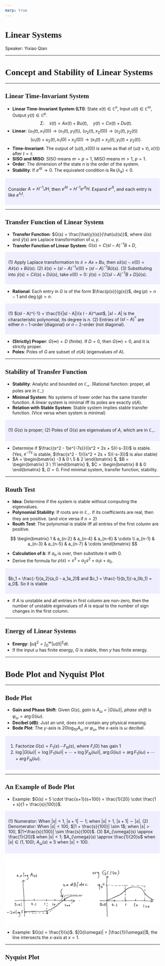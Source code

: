 ```yaml
---
marp: true
---
```

<style>
  section {
    font-family: 'LXGW Bright';
  }

  h1, h2, h3 {
    font-family: 'LXGW Bright';
  }
</style>
<style>
img[alt~="center"] {
  display: block;
  margin: 0 auto;
}
</style>
<style>
.note {
  background-color: #eef;
  padding: 10px;
  margin: 10px 0;
  text-align: left;
}
.trick {
  background-color: #fee;
  padding: 10px;
  margin: 10px 0;
  text-align: left;
}
</style>

# Linear Systems

Speaker: Yixiao Qian

---

# Concept and Stability of Linear Systems

---

## Linear Time-Invariant System

- **Linear Time-Invariant System (LTI)**: State $x(t) \in \mathbb{C}^n$, Input $u(t) \in \mathbb{C}^m$, Output $y(t) \in \mathbb{C}^p$.
$$
\Sigma: \quad \dot{x}(t) = A x(t) + Bu(t), \quad y(t) = Cx(t) + Du(t).
$$
- **Linear**: $(u_1(t), x_1(0)) \rightarrow (x_1(t), y_1(t))$, $(u_2(t), x_2(0)) \rightarrow (x_2(t), y_2(t))$
$$ (u_1(t) + u_2(t), x_1(0) + x_2(0)) \rightarrow (x_1(t)+x_2(t), y_1(t)+y_2(t)). $$
- **Time-Invariant**: The output of $(u(t), x(0))$ is same as that of $(u(t + \tau), x(\tau))$ after $t = \tau$.
- **SISO and MISO**: SISO means $m = p = 1$, MISO means $m > 1$, $p = 1$.
- **Order**: The dimension of the state $n$ is the order of the system.
- **Stability**: If $e^{At} \rightarrow 0$. The equivalent condition is $\operatorname{Re}(\lambda_k) < 0$.

<div class=note>

Consider $A = H^{-1}JH$, then $e^{At} = H^{-1}e^{Jt}H$. Expand $e^{Jt}$, and each entry is like $e^{\lambda_i t}$.

</div>




---

## Transfer Function of Linear System


- **Transfer Function**: $G(s) = \frac{\hat{y}(s)}{\hat{u}(s)}$, where $\hat{u}(s)$ and $\hat{y}(s)$ are Laplace transformation of $u,y$.
- **Transfer Function of Linear System**: $G(s) = C(sI - A)^{-1} B + D$, 

<div class=note>

(1) Apply Laplace transformation to $\dot{x} = Ax + Bu$, then $s \hat{x}(s) - x(0) = A\hat{x}(s) + B\hat{u}(s)$.
(2) $\hat{x}(s) = (s I - A)^{-1}x(0) + (sI - A)^{-1}B\hat{u}(s)$.
(3) Substituting into $\hat{y}(s) = C\hat{x}(s) + D\hat{u}(s)$, take $x(0) = 0$: $\hat{y}(s) = [C(sI - A)^{-1}B + D]\hat{u}(s)$.

</div>

- **Rational**: Each entry in $G$ is of the form $\frac{p(x)}{g(x)}$, $\operatorname{deg}(p) = n-1$ and $\operatorname{deg}(g) = n$.

<div class=note>

(1) $(sI - A)^{-1} = \frac{1}{|sI - A|}(s I - A)^\ast$, $|sI - A|$ is the characteristic polynomial, its degree is $n$.
(2) Entries of $(sI - A)^\ast$ are either $n - 1$-order (diagonal) or $n - 2$-order (not diagonal).

</div>

- **(Strictly) Proper**: $G(\infty) = D$ (finite). If $D = 0$, then $G(\infty) = 0$, and it is strictly proper.
- **Poles**: Poles of $G$ are subset of $\sigma(A)$ (eigenvalues of $A$).

---

## Stability of Transfer Function

- **Stability**: Analytic and bounded on $\mathbb{C}_+$. (Rational function: proper, all poles are in $\mathbb{C}_-$)
- **Minimal System**: No systems of lower order has the same transfer function. A linear system is minimal iff its poles are exactly $\sigma(A)$.
- **Relation with Stable System**: Stable system implies stable transfer function. (Vice versa when system is minimal)

<div class=note>

(1) $G(s)$ is proper; (2) Poles of $G(s)$ are eigenvalues of $A$, which are in $\mathbb{C}_-$.

</div>

- Determine if $\frac{(s^2 - 1)e^{-7s}}{(s^2 + 2s + 5)(-s-3)}$ is stable. (Yes, $e^{-7s}$ is stable, $\frac{s^2 - 1}{(s^2 + 2s + 5)(-s-3)}$ is also stable)
- $A =
\begin{bmatrix}
  -3 & 0 \\ 5 & 2
\end{bmatrix}
$, $B =
\begin{bmatrix}
  3 \\ 11
\end{bmatrix}
$, $C =
\begin{bmatrix}
  8 & 0
\end{bmatrix}
$, $D = 0$. Find minimal system, transfer function, stability.


---

## Routh Test

- **Idea**: Determine if the system is stable without computing the eigenvalues.
- **Polynomial Stability**: If roots are in $\mathbb{C}_-$. If its coefficients are real, then they are positive. (and vice versa if $n = 2$)
- **Routh Test**: The polynomial is stable iff all entries of the first column are positive.

$$
\begin{bmatrix}
  1 & a_{n-2} & a_{n-4} & a_{n-6} & \cdots \\
  a_{n-1} & a_{n-3} & a_{n-5} & a_{n-7} & \cdots
\end{bmatrix}
$$

- **Calculation of $b$**: If $a_n$ is over, then substitute it with $0$.
- Derive the formula for $p(s) = s^3 + a_2s^2 + a_1 s + a_0$.

<div class=note>

$b_1 = \frac{-1}{a_2}(a_0 - a_1a_2)$ and $c_1 = \frac{-1}{b_1}(-a_0b_1) = a_0$. So it is stable 

</div>

- If $A$ is unstable and all entries in first column are non-zero, then the number of unstable eigenvalues of $A$ is equal to the number of sign changes in the first column.

---

## Energy of Linear Systems

- **Energy**: $\displaystyle \|u\|^2 = \int_0^{\infty} |u(t)|^2 \mathrm{d} t$.
- If the input $u$ has finite energy, $G$ is stable, then $y$ has finite energy.

---

# Bode Plot and Nyquist Plot

---

## Bode Plot

- **Gain and Phase Shift**: Given $G(s)$, *gain* is $A_{\omega} = |G(i\omega)|$, *phase shift* is $\varphi_{\omega} = \operatorname{arg} G(i\omega)$.
- **Decibel (dB)**: Just an unit, does not contain any physical meaning.
- **Bode Plot**: The $y$-axis is $20 \log_{10} A_{\omega}$ or $\varphi_{\omega}$, the $x$-axis is $\omega$ decibel.

<div class=note>

1. Factorize $G(s) = F_1(s) \cdots F_N(s)$, where $F_i(0)$ has gain $1$
2. $\log |G(i\omega)| = \log |F_1(i\omega)| + \cdots + \log |F_N(i\omega)|$, $\operatorname{arg} G(i\omega) = \operatorname{arg} F_1(i\omega) + \cdots + \operatorname{arg} F_N(i\omega)$.

</div>

---

## An Example of Bode Plot

- Example: $G(s) = 5 \cdot \frac{s+1}{s+100} = \frac{1}{20} \cdot \frac{1 + s}{1 + \frac{s}{100}}$.

<div class=note>

(1) Numerator: When $|s| < 1$, $|s+1| \sim 1$; when $|s| > 1$, $|s+1| \sim |s|$.
(2) Denomerator: When $|s| < 100$, $|1 + \frac{s}{100}| \sim 1$; when $|s| > 100$, $|1+\frac{s}{100}| \sim \frac{s}{100}$.
(3) $A_{\omega}(s) \approx \frac{1}{20}$ when $|s| < 1$; $A_{\omega}(s) \approx \frac{1}{20}s$ when $|s| \in (1,100)$; $A_{\omega}(s) \approx 5$ when $|s| > 100$.

</div>

![center w:600](assets/3fa53ba8d265579d488c037e8664a815.jpg)

- Example: $G(s) = \frac{1}{s}$. $|G(i\omega)| = |\frac{1}{\omega}|$, the line intersects the $x$-axis at $x = 1$.

---

## Nyquist Plot








